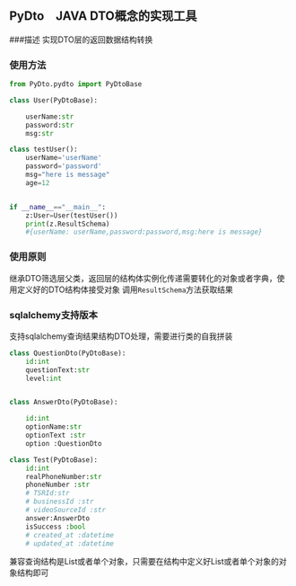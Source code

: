## PyDto　JAVA DTO概念的实现工具
###描述
实现DTO层的返回数据结构转换
### 使用方法
```python
from PyDto.pydto import PyDtoBase

class User(PyDtoBase):

    userName:str
    password:str
    msg:str

class testUser():
    userName='userName'
    password='password'
    msg="here is message"
    age=12


if __name__=="__main__":
    z:User=User(testUser())
    print(z.ResultSchema)
    #{userName: userName,password:password,msg:here is message}
```
### 使用原则
继承DTO筛选层父类，返回层的结构体实例化传递需要转化的对象或者字典，使用定义好的DTO结构体接受对象
调用`ResultSchema`方法获取结果

### sqlalchemy支持版本
支持sqlalchemy查询结果结构DTO处理，需要进行类的自我拼装
```python
class QuestionDto(PyDtoBase):
    id:int
    questionText:str
    level:int


class AnswerDto(PyDtoBase):

    id:int
    optionName:str
    optionText :str
    option :QuestionDto

class Test(PyDtoBase):
    id:int
    realPhoneNumber:str
    phoneNumber :str
    # TSRId:str
    # businessId :str
    # videoSourceId :str
    answer:AnswerDto
    isSuccess :bool
    # created_at :datetime
    # updated_at :datetime
```
兼容查询结构是List或者单个对象，只需要在结构中定义好List或者单个对象的对象结构即可
